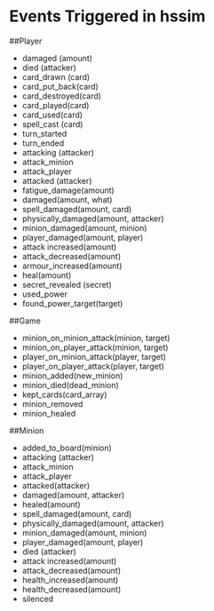 Events Triggered in hssim
=========================

##Player
 * damaged (amount)
 * died (attacker)
 * card_drawn (card)
 * card_put_back(card)
 * card_destroyed(card)
 * card_played(card)
 * card_used(card)
 * spell_cast (card)
 * turn_started
 * turn_ended
 * attacking (attacker)
 * attack_minion
 * attack_player
 * attacked (attacker)
 * fatigue_damage(amount)
 * damaged(amount, what)
 * spell_damaged(amount, card)
 * physically_damaged(amount, attacker)
 * minion_damaged(amount, minion)
 * player_damaged(amount, player)
 * attack increased(amount)
 * attack_decreased(amount)
 * armour_increased(amount)
 * heal(amount)
 * secret_revealed (secret)
 * used_power
 * found_power_target(target)

##Game
 * minion_on_minion_attack(minion, target)
 * minion_on_player_attack(minion, target)
 * player_on_minion_attack(player, target)
 * player_on_player_attack(player, target)
 * minion_added(new_minion)
 * minion_died(dead_minion)
 * kept_cards(card_array)
 * minion_removed
 * minion_healed

##Minion
 * added_to_board(minion)
 * attacking (attacker)
 * attack_minion
 * attack_player
 * attacked(attacker)
 * damaged(amount, attacker)
 * healed(amount)
 * spell_damaged(amount, card)
 * physically_damaged(amount, attacker)
 * minion_damaged(amount, minion)
 * player_damaged(amount, player)
 * died (attacker)
 * attack increased(amount)
 * attack_decreased(amount)
 * health_increased(amount)
 * health_decreased(amount)
 * silenced